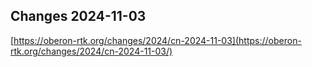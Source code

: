 ## Changes 2024-11-03

[https://oberon-rtk.org/changes/2024/cn-2024-11-03](https://oberon-rtk.org/changes/2024/cn-2024-11-03/)
